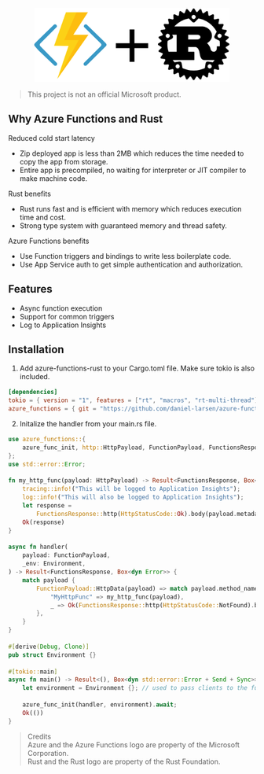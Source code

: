 <div>
  <div align="center" style="display: block; text-align: center;">
    <img src="https://raw.githubusercontent.com/daniel-larsen/azure-functions-rust/main/assets/azurefunctions-rust.svg" height="150" />
  </div>
</div>

> This project is not an official Microsoft product.

## Why Azure Functions and Rust

Reduced cold start latency

- Zip deployed app is less than 2MB which reduces the time needed to copy the app from storage.
- Entire app is precompiled, no waiting for interpreter or JIT compiler to make machine code.

Rust benefits

- Rust runs fast and is efficient with memory which reduces execution time and cost.
- Strong type system with guaranteed memory and thread safety.

Azure Functions benefits

- Use Function triggers and bindings to write less boilerplate code.
- Use App Service auth to get simple authentication and authorization.

## Features

- Async function execution
- Support for common triggers
- Log to Application Insights

## Installation

1. Add azure-functions-rust to your Cargo.toml file. Make sure tokio is also included.

```toml
[dependencies]
tokio = { version = "1", features = ["rt", "macros", "rt-multi-thread"] }
azure_functions = { git = "https://github.com/daniel-larsen/azure-functions-rust" }

```

2. Initalize the handler from your main.rs file.

```rust
use azure_functions::{
    azure_func_init, http::HttpPayload, FunctionPayload, FunctionsResponse, HttpStatusCode,
};
use std::error::Error;

fn my_http_func(payload: HttpPayload) -> Result<FunctionsResponse, Box<dyn Error>> {
    tracing::info!("This will be logged to Application Insights");
    log::info!("This will also be logged to Application Insights");
    let response =
        FunctionsResponse::http(HttpStatusCode::Ok).body(payload.metadata.sys.utc_now.to_string());
    Ok(response)
}

async fn handler(
    payload: FunctionPayload,
    _env: Environment,
) -> Result<FunctionsResponse, Box<dyn Error>> {
    match payload {
        FunctionPayload::HttpData(payload) => match payload.method_name() {
            "MyHttpFunc" => my_http_func(payload),
            _ => Ok(FunctionsResponse::http(HttpStatusCode::NotFound).body("path not found")),
        },
    }
}

#[derive(Debug, Clone)]
pub struct Environment {}

#[tokio::main]
async fn main() -> Result<(), Box<dyn std::error::Error + Send + Sync>> {
    let environment = Environment {}; // used to pass clients to the function handlers

    azure_func_init(handler, environment).await;
    Ok(())
}

```

> Credits \
> Azure and the Azure Functions logo are property of the Microsoft Corporation.\
> Rust and the Rust logo are property of the Rust Foundation.
